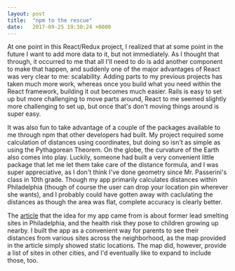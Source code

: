 ```yaml
---
layout: post
title:  "npm to the rescue"
date:   2017-09-25 19:30:24 +0000
---
```


At one point in this React/Redux project, I realized that at some point in the future I want to add more data to it, but not immediately. As I thought that through, it occurred to me that all I'll need to do is add another component to make that happen, and suddenly one of the major advantages of React was very clear to me: scalability. Adding parts to my previous projects has taken much more work, whereas once you build what you need within the React framework, building it out becomes much easier. Rails is easy to set up but more challenging to move parts around, React to me seemed slightly more challenging to set up, but once that's don't moving things around is super easy. 

It was also fun to take advantage of a couple of the packages available to me through npm that other developers had built. My project required some calculation of distances using coordinates, but doing so isn't as simple as using the Pythagorean Theorem. On the globe, the curvature of the Earth also comes into play. Luckily, someone had built a very convenient little package that let me let them take care of the distance formula, and I was super appreciative, as I don't think I've done geometry since Mr. Passerini's class in 10th grade. Though my app primarily calculates distances within Philadelphia (though of course the user can drop your location pin wherever she wants), and I probably could have gotten away with caclulating the distances as though the area was flat, complete accuracy is clearly better. 

The [article](http://www.philly.com/philly/news/special_packages/toxic-city/philadelphia-lead-soil-fishtown-construction-dust.html) that the idea for my app came from is about former lead smelting sites in Philadelphia, and the health risk they pose to children growing up nearby. I built the app as a convenient way for parents to see their distances from various sites across the neighborhood, as the map provided in the article simply showed static locations. The map did, however, provide a list of sites in other cities, and I'd eventually like to expand to include those, too. 
